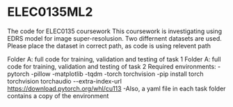 # ELEC0135ML2
The code for ELEC0135 coursework
This coursework is investigating using EDRS model for image super-resolusion. Two differnent datasets are used.
Please place the dataset in  correct path, as code is using relevent path

Folder A: full code for training, validation and testing of task 1
Folder A: full code for training, validation and testing of task 2
Required environments:
    -pytorch
    -pillow
    -matplotlib
    -tqdm
    -torch torchvision
    -pip install torch torchvision torchaudio --extra-index-url https://download.pytorch.org/whl/cu113
    -Also, a yaml file in each task folder contains a copy of the environment
